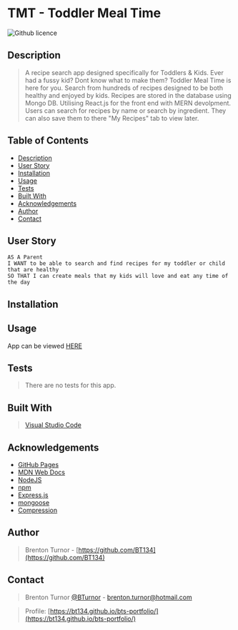 # TMT - Toddler Meal Time 
![Github licence](http://img.shields.io/badge/license-MIT-blue.svg)
## Description

> A recipe search app designed specifically for Toddlers & Kids. Ever had a fussy kid? Dont know what to make them? Toddler Meal Time is here for you. Search from hundreds of recipes designed to be both healthy and enjoyed by kids. Recipes are stored in the database using Mongo DB. Utilising React.js for the front end with MERN devolpment. Users can search for recipes by name or search by ingredient. They can also save them to there "My Recipes" tab to view later. 

 ## Table of Contents 
  - [Description](#description)
  - [User Story](#user-story)
  - [Installation](#installation)
  - [Usage](#usage)
  - [Tests](#tests)
  - [Built With](#built-with)
  - [Acknowledgements](#acknowledgements)
  - [Author](#author)
  - [Contact](#contact)

## User Story
```
AS A Parent
I WANT to be able to search and find recipes for my toddler or child that are healthy 
SO THAT I can create meals that my kids will love and eat any time of the day
```

## Installation


## Usage

App can be viewed [HERE]()


## Tests

> There are no tests for this app.

## Built With

> [Visual Studio Code](https://code.visualstudio.com/)

## Acknowledgements

* [GitHub Pages](https://pages.github.com)
* [MDN Web Docs](https://developer.mozilla.org/en-US/)
* [NodeJS](https://nodejs.org/en/)
* [npm](https://www.npmjs.com/)
* [Express.js](https://expressjs.com/)
* [mongoose](https://mongoosejs.com/docs/)
* [Compression](https://www.npmjs.com/package/compression)

## Author

> Brenton Turnor - [https://github.com/BT134](https://github.com/BT134)

## Contact 

> Brenton Turnor [@BTurnor](https://twitter.com/BTurnor) - brenton.turnor@hotmail.com

> Profile: [https://bt134.github.io/bts-portfolio/](https://bt134.github.io/bts-portfolio/)
